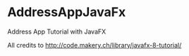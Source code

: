 # AddressAppJavaFx
Address App Tutorial with JavaFX

All credits to http://code.makery.ch/library/javafx-8-tutorial/
